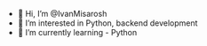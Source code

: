- 👋 Hi, I’m @IvanMisarosh
- 👀 I’m interested in Python, backend development
- 🌱 I’m currently learning - Python

<!---
IvanMisarosh/IvanMisarosh is a ✨ special ✨ repository because its `README.md` (this file) appears on your GitHub profile.
You can click the Preview link to take a look at your changes.
--->

